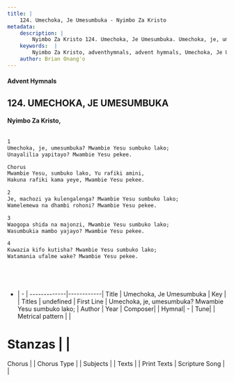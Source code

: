 ```yaml
---
title: |
    124. Umechoka, Je Umesumbuka - Nyimbo Za Kristo
metadata:
    description: |
        Nyimbo Za Kristo 124. Umechoka, Je Umesumbuka. Umechoka, je, umesumbuka? Mwambie Yesu sumbuko lako; Unayalilia yapitayo? Mwambie Yesu pekee.  Chorus Mwambie Yesu, sumbuko lako, Yu rafiki amini,  Hakuna rafiki kama yeye, Mwambie Yesu pekee.  
    keywords:  |
        Nyimbo Za Kristo, adventhymnals, advent hymnals, Umechoka, Je Umesumbuka, Umechoka, je, umesumbuka? Mwambie Yesu sumbuko lako;. 
    author: Brian Onang'o
---
```


#### Advent Hymnals
## 124. UMECHOKA, JE UMESUMBUKA
####  Nyimbo Za Kristo,

```txt

1
Umechoka, je, umesumbuka? Mwambie Yesu sumbuko lako;
Unayalilia yapitayo? Mwambie Yesu pekee.

Chorus
Mwambie Yesu, sumbuko lako, Yu rafiki amini, 
Hakuna rafiki kama yeye, Mwambie Yesu pekee.

2
Je, machozi ya kulengalenga? Mwambie Yesu sumbuko lako;
Wamelemewa na dhambi rohoni? Mwambie Yesu pekee.

3
Waogopa shida na majonzi, Mwambie Yesu sumbuko lako;
Wasumbukia mambo yajayo? Mwambie Yesu pekee.

4
Kuwazia kifo kutisha? Mwambie Yesu sumbuko lako;
Watamania ufalme wake? Mwambie Yesu pekee.






```

- |   -  |
-------------|------------|
Title | Umechoka, Je Umesumbuka |
Key |  |
Titles | undefined |
First Line | Umechoka, je, umesumbuka? Mwambie Yesu sumbuko lako; |
Author | 
Year | 
Composer| |
Hymnal|  - |
Tune|  |
Metrical pattern | |
# Stanzas |  |
Chorus |  |
Chorus Type |  |
Subjects | |
Texts |  |
Print Texts | 
Scripture Song |  |
    
